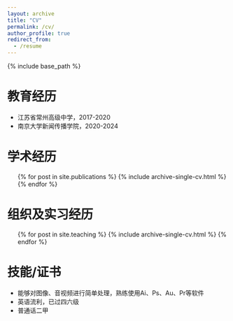 ```yaml
---
layout: archive
title: "CV"
permalink: /cv/
author_profile: true
redirect_from:
  - /resume
---
```


{% include base_path %}

教育经历
======
* 江苏省常州高级中学，2017-2020
* 南京大学新闻传播学院，2020-2024

学术经历
======
  <ul>{% for post in site.publications %}
    {% include archive-single-cv.html %}
  {% endfor %}</ul>
  
组织及实习经历
======
  <ul>{% for post in site.teaching %}
    {% include archive-single-cv.html %}
  {% endfor %}</ul>
 
技能/证书
======
* 能够对图像、音视频进行简单处理，熟练使用Ai、Ps、Au、Pr等软件
* 英语流利，已过四六级
* 普通话二甲
